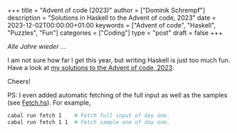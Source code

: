 +++
title = "Advent of code (2023)"
author = ["Dominik Schrempf"]
description = "Solutions in Haskell to the Advent of code, 2023"
date = 2023-12-02T00:00:00+01:00
keywords = ["Advent of code", "Haskell", "Puzzles", "Fun"]
categories = ["Coding"]
type = "post"
draft = false
+++

_Alle Jahre wieder ..._

I am not sure how far I get this year, but writing Haskell is just too much fun.
Have a look at [my solutions to the Advent of code, 2023](https://github.com/dschrempf/aoc23).

Cheers!

PS: I even added automatic fetching of the full input as well as the samples
(see [Fetch.hs](https://github.com/dschrempf/aoc23/blob/main/app/Fetch.hs)). For example,

```sh
cabal run fetch 1    # Fetch full input of day one.
cabal run fetch 1 1  # Fetch sample one of day one.
```
